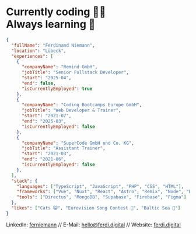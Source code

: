 # Currently coding 👨‍💻<br>Always learning 📖

```json
{
  "fullName": "Ferdinand Niemann",
  "location": "Lübeck",
  "experiences": [
    {
      "companyName": "Remind GmbH",
      "jobTitle": "Senior Fullstack Developer",
      "start": "2025-04",
      "end": false,
      "isCurrentlyEmployed": true
    },
    {
      "companyName": "Coding Bootcamps Europe GmbH",
      "jobTitle": "Web Developer & Trainer",
      "start": "2021-07",
      "end": "2025-03",
      "isCurrentlyEmployed": false
    },
    {
      "companyName": "SuperCode GmbH und Co. KG",
      "jobTitle": "Assistant Trainer",
      "start": "2021-03",
      "end": "2021-06",
      "isCurrentlyEmployed": false
    },
  ],
  "stack": {
    "languages": ["TypeScript", "JavaScript", "PHP", "CSS", "HTML"],
    "frameworks": ["Vue", "Nuxt", "React", "Astro", "Remix", "Node", "Express"],
    "tools": ["Directus", "MongoDB", "Supabase", "Firebase", "Figma"]
  },
  "likes": ["Cats 😺", "Eurovision Song Contest 🎤", "Baltic Sea 🌊"]
}
```

LinkedIn: [ferniemann](https://linkedin.com/in/ferniemann) // E-Mail: [hello@ferdi.digital](mailto:hello@ferdi.digital) // Website: [ferdi.digital](https://ferdi.digital)
